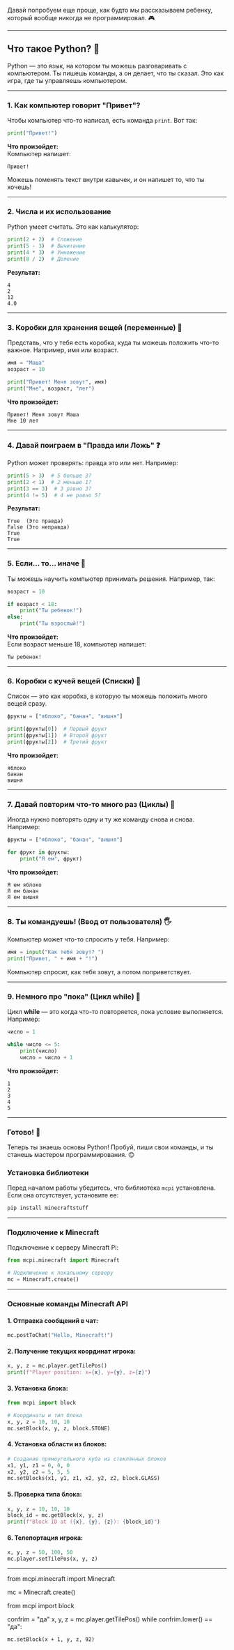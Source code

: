 Давай попробуем еще проще, как будто мы рассказываем ребенку, который вообще никогда не программировал. 🎮  

---

## **Что такое Python?** 🐍
Python — это язык, на котором ты можешь разговаривать с компьютером. Ты пишешь команды, а он делает, что ты сказал. Это как игра, где ты управляешь компьютером.

---

### **1. Как компьютер говорит "Привет"?**

Чтобы компьютер что-то написал, есть команда `print`. Вот так:

```python
print("Привет!")
```

**Что произойдет:**  
Компьютер напишет:  
```
Привет!
```

Можешь поменять текст внутри кавычек, и он напишет то, что ты хочешь!

---

### **2. Числа и их использование**

Python умеет считать. Это как калькулятор:  

```python
print(2 + 2)  # Сложение
print(5 - 3)  # Вычитание
print(4 * 3)  # Умножение
print(8 / 2)  # Деление
```

**Результат:**  
```
4  
2  
12  
4.0
```

---

### **3. Коробки для хранения вещей (переменные)** 🎁

Представь, что у тебя есть коробка, куда ты можешь положить что-то важное. Например, имя или возраст.

```python
имя = "Маша"
возраст = 10

print("Привет! Меня зовут", имя)
print("Мне", возраст, "лет")
```

**Что произойдет:**  
```
Привет! Меня зовут Маша  
Мне 10 лет
```

---

### **4. Давай поиграем в "Правда или Ложь"** ❓

Python может проверять: правда это или нет. Например:

```python
print(5 > 3)  # 5 больше 3?
print(2 < 1)  # 2 меньше 1?
print(3 == 3)  # 3 равно 3?
print(4 != 5)  # 4 не равно 5?
```

**Результат:**  
```
True  (Это правда)  
False (Это неправда)  
True  
True
```

---

### **5. Если... то... иначе** 🧐

Ты можешь научить компьютер принимать решения. Например, так:

```python
возраст = 10

if возраст < 18:
    print("Ты ребенок!")
else:
    print("Ты взрослый!")
```

**Что произойдет:**  
Если возраст меньше 18, компьютер напишет:  
```
Ты ребенок!
```

---

### **6. Коробки с кучей вещей (Списки)** 🎒

Список — это как коробка, в которую ты можешь положить много вещей сразу.

```python
фрукты = ["яблоко", "банан", "вишня"]

print(фрукты[0])  # Первый фрукт
print(фрукты[1])  # Второй фрукт
print(фрукты[2])  # Третий фрукт
```

**Что произойдет:**  
```
яблоко  
банан  
вишня
```

---

### **7. Давай повторим что-то много раз (Циклы)** 🔄

Иногда нужно повторять одну и ту же команду снова и снова. Например:

```python
фрукты = ["яблоко", "банан", "вишня"]

for фрукт in фрукты:
    print("Я ем", фрукт)
```

**Что произойдет:**  
```
Я ем яблоко  
Я ем банан  
Я ем вишня
```

---

### **8. Ты командуешь! (Ввод от пользователя)** 🖐️

Компьютер может что-то спросить у тебя. Например:

```python
имя = input("Как тебя зовут? ")
print("Привет, " + имя + "!")
```

Компьютер спросит, как тебя зовут, а потом поприветствует.

---

### **9. Немного про "пока" (Цикл while)** 🔄

Цикл **while** — это когда что-то повторяется, пока условие выполняется. Например:

```python
число = 1

while число <= 5:
    print(число)
    число = число + 1
```

**Что произойдет:**  
```
1  
2  
3  
4  
5
```

---

### **Готово!** 🎉
Теперь ты знаешь основы Python! Пробуй, пиши свои команды, и ты станешь мастером программирования. 😊

### Установка библиотеки
Перед началом работы убедитесь, что библиотека `mcpi` установлена. Если она отсутствует, установите ее:

```bash
pip install minecraftstuff
```

---

### Подключение к Minecraft
Подключение к серверу Minecraft Pi:

```python
from mcpi.minecraft import Minecraft

# Подключение к локальному серверу
mc = Minecraft.create()
```

---

### Основные команды Minecraft API

#### 1. Отправка сообщений в чат:
```python
mc.postToChat("Hello, Minecraft!")
```

#### 2. Получение текущих координат игрока:
```python
x, y, z = mc.player.getTilePos()
print(f"Player position: x={x}, y={y}, z={z}")
```

#### 3. Установка блока:
```python
from mcpi import block

# Координаты и тип блока
x, y, z = 10, 10, 10
mc.setBlock(x, y, z, block.STONE)
```

#### 4. Установка области из блоков:
```python
# Создание прямоугольного куба из стеклянных блоков
x1, y1, z1 = 0, 0, 0
x2, y2, z2 = 5, 5, 5
mc.setBlocks(x1, y1, z1, x2, y2, z2, block.GLASS)
```

#### 5. Проверка типа блока:
```python
x, y, z = 10, 10, 10
block_id = mc.getBlock(x, y, z)
print(f"Block ID at ({x}, {y}, {z}): {block_id}")
```

#### 6. Телепортация игрока:
```python
x, y, z = 50, 100, 50
mc.player.setTilePos(x, y, z)
```

---
from mcpi.minecraft import Minecraft

mc = Minecraft.create()

from mcpi import block

confrim = "да"
x, y, z = mc.player.getTilePos()
while confrim.lower() == "да":
    
    mc.setBlock(x + 1, y, z, 92)
